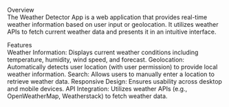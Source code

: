Overview <br>
The Weather Detector App is a web application that provides real-time weather information based on user input or geolocation. It utilizes weather APIs to fetch current weather data and presents it in an intuitive interface.

Features <br>
Weather Information: Displays current weather conditions including temperature, humidity, wind speed, and forecast.
Geolocation: Automatically detects user location (with user permission) to provide local weather information.
Search: Allows users to manually enter a location to retrieve weather data.
Responsive Design: Ensures usability across desktop and mobile devices.
API Integration: Utilizes weather APIs (e.g., OpenWeatherMap, Weatherstack) to fetch weather data.
